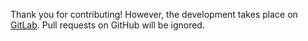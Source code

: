 Thank you for contributing! However, the development takes place on [GitLab][]. Pull requests on GitHub will be ignored.

[GitLab]: https://gitlab.com/8hobbies/irr/-/merge_requests
